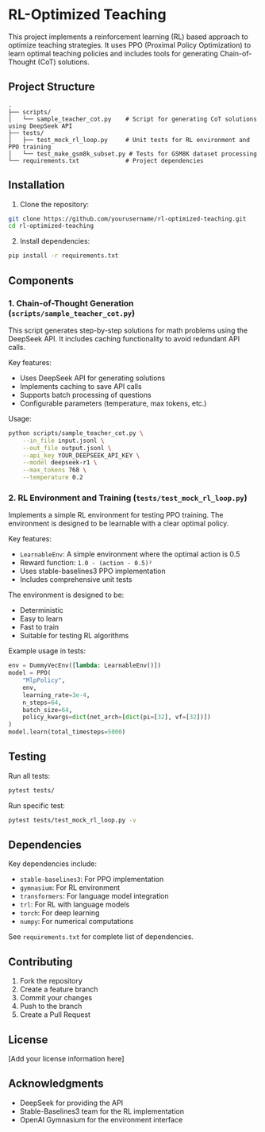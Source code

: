 # RL-Optimized Teaching

This project implements a reinforcement learning (RL) based approach to optimize teaching strategies. It uses PPO (Proximal Policy Optimization) to learn optimal teaching policies and includes tools for generating Chain-of-Thought (CoT) solutions.

## Project Structure

```
.
├── scripts/
│   └── sample_teacher_cot.py    # Script for generating CoT solutions using DeepSeek API
├── tests/
│   ├── test_mock_rl_loop.py     # Unit tests for RL environment and PPO training
│   └── test_make_gsm8k_subset.py # Tests for GSM8K dataset processing
└── requirements.txt             # Project dependencies
```

## Installation

1. Clone the repository:
```bash
git clone https://github.com/yourusername/rl-optimized-teaching.git
cd rl-optimized-teaching
```

2. Install dependencies:
```bash
pip install -r requirements.txt
```

## Components

### 1. Chain-of-Thought Generation (`scripts/sample_teacher_cot.py`)

This script generates step-by-step solutions for math problems using the DeepSeek API. It includes caching functionality to avoid redundant API calls.

Key features:
- Uses DeepSeek API for generating solutions
- Implements caching to save API calls
- Supports batch processing of questions
- Configurable parameters (temperature, max tokens, etc.)

Usage:
```bash
python scripts/sample_teacher_cot.py \
    --in_file input.jsonl \
    --out_file output.jsonl \
    --api_key YOUR_DEEPSEEK_API_KEY \
    --model deepseek-r1 \
    --max_tokens 768 \
    --temperature 0.2
```

### 2. RL Environment and Training (`tests/test_mock_rl_loop.py`)

Implements a simple RL environment for testing PPO training. The environment is designed to be learnable with a clear optimal policy.

Key features:
- `LearnableEnv`: A simple environment where the optimal action is 0.5
- Reward function: `1.0 - (action - 0.5)²`
- Uses stable-baselines3 PPO implementation
- Includes comprehensive unit tests

The environment is designed to be:
- Deterministic
- Easy to learn
- Fast to train
- Suitable for testing RL algorithms

Example usage in tests:
```python
env = DummyVecEnv([lambda: LearnableEnv()])
model = PPO(
    "MlpPolicy",
    env,
    learning_rate=3e-4,
    n_steps=64,
    batch_size=64,
    policy_kwargs=dict(net_arch=[dict(pi=[32], vf=[32])])
)
model.learn(total_timesteps=5000)
```

## Testing

Run all tests:
```bash
pytest tests/
```

Run specific test:
```bash
pytest tests/test_mock_rl_loop.py -v
```

## Dependencies

Key dependencies include:
- `stable-baselines3`: For PPO implementation
- `gymnasium`: For RL environment
- `transformers`: For language model integration
- `trl`: For RL with language models
- `torch`: For deep learning
- `numpy`: For numerical computations

See `requirements.txt` for complete list of dependencies.

## Contributing

1. Fork the repository
2. Create a feature branch
3. Commit your changes
4. Push to the branch
5. Create a Pull Request

## License

[Add your license information here]

## Acknowledgments

- DeepSeek for providing the API
- Stable-Baselines3 team for the RL implementation
- OpenAI Gymnasium for the environment interface